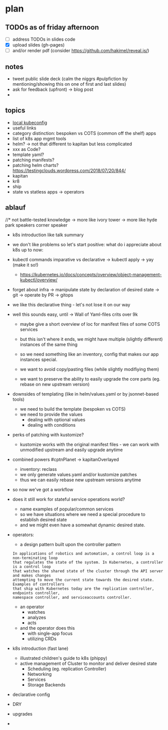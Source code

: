 # plan

## TODOs as of friday afternoon

* [ ] address TODOs in slides code
* [x] upload slides (gh-pages)
* [ ] and/or render pdf (consider https://github.com/hakimel/reveal.js/)

## notes

* tweet public slide deck (calm the niggrs #pulpfiction by mentioning/showing this on one of first and last slides)
* ask for feedback (upfront) -> blog post
* 

## topics

* [local kubeconfig](https://medium.com/@ahmetb/mastering-kubeconfig-4e447aa32c75)
* useful links
* category distinction: bespoken vs COTS (common off the shelf) apps
* list of k8s app mgmt tools
* helm? -> not that different to kapitan but less complicated
* xxx as Code?
* template yaml?
* patching manifests?
* patching helm charts? https://testingclouds.wordpress.com/2018/07/20/844/
* kapitan
* kr8
* ship
* state vs statless apps -> operators

## ablauf

//* not battle-tested knowledge -> more like ivory tower -> more like hyde park speakers corner speaker
* k8s introduction like talk summary
* we don't like problems so let's start positive: what do i appreciate about k8s up to now:
* kubectl commands imparative vs declarative -> kubectl apply -> yay (make it so!)
    * https://kubernetes.io/docs/concepts/overview/object-management-kubectl/overview/
* forget about infra -> manipulate state by declaration of desired state -> git -> operate by PR -> gitops
* we like this declarative thing - let's not lose it on our way
* well this sounds easy, until -> Wall of Yaml-files crits over 9k
    * maybe give a short overview of loc for manifest files of some COTS services
    * but this isn't where it ends, we might have multiple (slightly different) instances of the same thing

    * so we need something like an inventory, config that makes our app instances special.
    * we want to avoid copy/pasting files (while slightly modifiying them)
    * we want to preserve the ability to easily upgrade the core parts (eg. rebase on new upstream version)
* downsides of templating (like in helm/values.yaml or by jsonnet-based tools)
    * we need to build the template (bespoken vs COTS)
    * we need to provide the values
        * dealing with optional values
        * dealing with conditions
* perks of patching with kustomize?
    * kustomize works with the original manifest files - we can work with unmodified upstream and easily upgrade anytime
* combined powers #cptnPlanet -> kapitanOverlayed
    * inventory: reclass
    * we only generate values.yaml and/or kustomize patches
    * thus we can easily rebase new upstream versions anytime

* so now we've got a workflow
* does it still work for stateful service operations world?
    * name examples of popular/common services
    * so we have situations where we need a special procedure to establish desired state
    * and we might even have a somewhat dynamic desired state.
* operators:
    * a design pattern built upon the controller pattern
    ```
    In applications of robotics and automation, a control loop is a non-terminating loop 
    that regulates the state of the system. In Kubernetes, a controller is a control loop 
    that watches the shared state of the cluster through the API server and makes changes 
    attempting to move the current state towards the desired state. Examples of controllers 
    that ship with Kubernetes today are the replication controller, endpoints controller, 
    namespace controller, and serviceaccounts controller.
    ```
    * an operator 
        * watches
        * analyzes
        * acts
    * and the operator does this
        * with single-app focus
        * utilizing CRDs
        
        
        
        
* k8s introduction (fast lane)
    * illustrated children's guide to k8s (phippy)
    * active management of Cluster to monitor and deliver desired state
        * Scheduling (eg. replication Controller)
        * Networking
        * Services
        * Storage Backends
* declarative config
* DRY
* upgrades
* 
